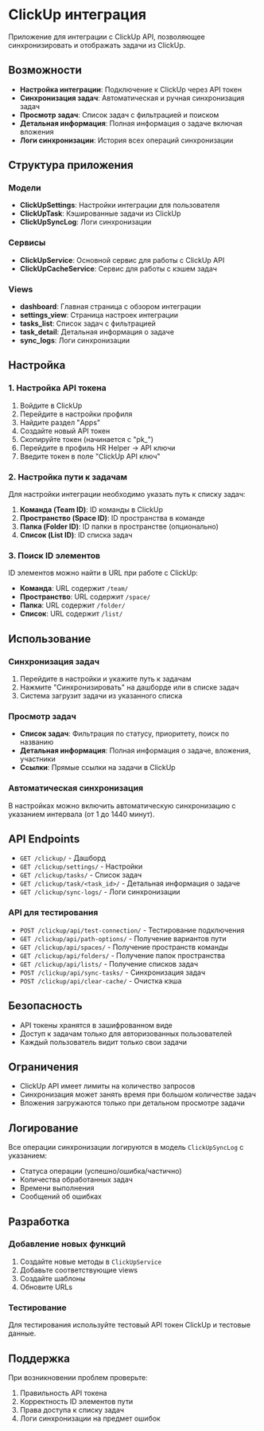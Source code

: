 # ClickUp интеграция

Приложение для интеграции с ClickUp API, позволяющее синхронизировать и отображать задачи из ClickUp.

## Возможности

- **Настройка интеграции**: Подключение к ClickUp через API токен
- **Синхронизация задач**: Автоматическая и ручная синхронизация задач
- **Просмотр задач**: Список задач с фильтрацией и поиском
- **Детальная информация**: Полная информация о задаче включая вложения
- **Логи синхронизации**: История всех операций синхронизации

## Структура приложения

### Модели

- **ClickUpSettings**: Настройки интеграции для пользователя
- **ClickUpTask**: Кэшированные задачи из ClickUp
- **ClickUpSyncLog**: Логи синхронизации

### Сервисы

- **ClickUpService**: Основной сервис для работы с ClickUp API
- **ClickUpCacheService**: Сервис для работы с кэшем задач

### Views

- **dashboard**: Главная страница с обзором интеграции
- **settings_view**: Страница настроек интеграции
- **tasks_list**: Список задач с фильтрацией
- **task_detail**: Детальная информация о задаче
- **sync_logs**: Логи синхронизации

## Настройка

### 1. Настройка API токена

1. Войдите в ClickUp
2. Перейдите в настройки профиля
3. Найдите раздел "Apps"
4. Создайте новый API токен
5. Скопируйте токен (начинается с "pk_")
6. Перейдите в профиль HR Helper → API ключи
7. Введите токен в поле "ClickUp API ключ"

### 2. Настройка пути к задачам

Для настройки интеграции необходимо указать путь к списку задач:

1. **Команда (Team ID)**: ID команды в ClickUp
2. **Пространство (Space ID)**: ID пространства в команде
3. **Папка (Folder ID)**: ID папки в пространстве (опционально)
4. **Список (List ID)**: ID списка задач

### 3. Поиск ID элементов

ID элементов можно найти в URL при работе с ClickUp:

- **Команда**: URL содержит `/team/`
- **Пространство**: URL содержит `/space/`
- **Папка**: URL содержит `/folder/`
- **Список**: URL содержит `/list/`

## Использование

### Синхронизация задач

1. Перейдите в настройки и укажите путь к задачам
2. Нажмите "Синхронизировать" на дашборде или в списке задач
3. Система загрузит задачи из указанного списка

### Просмотр задач

- **Список задач**: Фильтрация по статусу, приоритету, поиск по названию
- **Детальная информация**: Полная информация о задаче, вложения, участники
- **Ссылки**: Прямые ссылки на задачи в ClickUp

### Автоматическая синхронизация

В настройках можно включить автоматическую синхронизацию с указанием интервала (от 1 до 1440 минут).

## API Endpoints

- `GET /clickup/` - Дашборд
- `GET /clickup/settings/` - Настройки
- `GET /clickup/tasks/` - Список задач
- `GET /clickup/task/<task_id>/` - Детальная информация о задаче
- `GET /clickup/sync-logs/` - Логи синхронизации

### API для тестирования

- `POST /clickup/api/test-connection/` - Тестирование подключения
- `GET /clickup/api/path-options/` - Получение вариантов пути
- `GET /clickup/api/spaces/` - Получение пространств команды
- `GET /clickup/api/folders/` - Получение папок пространства
- `GET /clickup/api/lists/` - Получение списков задач
- `POST /clickup/api/sync-tasks/` - Синхронизация задач
- `POST /clickup/api/clear-cache/` - Очистка кэша

## Безопасность

- API токены хранятся в зашифрованном виде
- Доступ к задачам только для авторизованных пользователей
- Каждый пользователь видит только свои задачи

## Ограничения

- ClickUp API имеет лимиты на количество запросов
- Синхронизация может занять время при большом количестве задач
- Вложения загружаются только при детальном просмотре задачи

## Логирование

Все операции синхронизации логируются в модель `ClickUpSyncLog` с указанием:
- Статуса операции (успешно/ошибка/частично)
- Количества обработанных задач
- Времени выполнения
- Сообщений об ошибках

## Разработка

### Добавление новых функций

1. Создайте новые методы в `ClickUpService`
2. Добавьте соответствующие views
3. Создайте шаблоны
4. Обновите URLs

### Тестирование

Для тестирования используйте тестовый API токен ClickUp и тестовые данные.

## Поддержка

При возникновении проблем проверьте:
1. Правильность API токена
2. Корректность ID элементов пути
3. Права доступа к списку задач
4. Логи синхронизации на предмет ошибок
